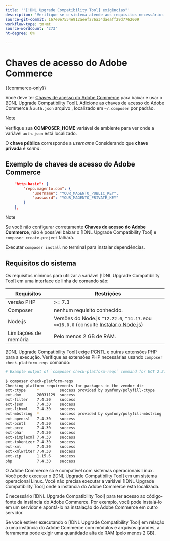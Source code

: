 ```yaml
---
title: '"[!DNL Upgrade Compatibility Tool] exigências"'
description: 'Verifique se o sistema atende aos requisitos necessários para executar o [!DNL Upgrade Compatibility Tool] em uma interface de linha de comando para seu projeto do Adobe Commerce. '
source-git-commit: 167e0e7554e912aeef276a34daeaff29d7762009
workflow-type: tm+mt
source-wordcount: '273'
ht-degree: 0%

---
```



# Chaves de acesso do Adobe Commerce

{{commerce-only}}

Você deve ter [Chaves de acesso do Adobe Commerce](https://devdocs.magento.com/marketplace/sellers/profile-information.html#access-keys) para baixar e usar o [!DNL Upgrade Compatibility Tool]. Adicione as chaves de acesso do Adobe Commerce à `auth.json` arquivo , localizado em `~/.composer` por padrão.

>[!NOTE]
>
>Verifique sua **COMPOSER_HOME** variável de ambiente para ver onde a variável `auth.json` está localizado.

O **chave pública** corresponde a _username_ Considerando que **chave privada** é _senha_:

## Exemplo de chaves de acesso do Adobe Commerce

```json
    "http-basic": {
        "repo.magento.com": {
            "username": "YOUR_MAGENTO_PUBLIC_KEY",
            "password": "YOUR_MAGENTO_PRIVATE_KEY"
        }
    },
```

>[!NOTE]
>
> Se você não configurar corretamente **Chaves de acesso do Adobe Commerce**, não é possível baixar o [!DNL Upgrade Compatibility Tool] e `composer create-project` falhará.

Executar `composer install` no terminal para instalar dependências.

## Requisitos do sistema

Os requisitos mínimos para utilizar a variável [!DNL Upgrade Compatibility Tool] em uma interface de linha de comando são:

| **Requisitos** | **Restrições** |
|----------------|-----------------|
| versão PHP | >= 7.3 |
| Composer | nenhum requisito conhecido. |
| Node.js | Versões do Node.js `^12.22.0`, `^14.17.0`ou `>=16.0.0` (consulte [Instalar o Node.js](https://nodejs.dev/learn/how-to-install-nodejs)) |
| Limitações de memória | Pelo menos 2 GB de RAM. |

[!DNL Upgrade Compatibility Tool] exige [PCNTL](https://www.php.net/manual/en/book.pcntl.php) e outras extensões PHP para a execução. Verifique as extensões PHP necessárias usando `composer check-platform-reqs` comando:

```bash
# Example output of `composer check-platform-reqs` command for UCT 2.2.6 and PHP 7.4:

$ composer check-platform-reqs
Checking platform requirements for packages in the vendor dir
ext-ctype     *         success provided by symfony/polyfill-ctype
ext-dom       20031129  success
ext-filter    7.4.30    success
ext-json      7.4.30    success
ext-libxml    7.4.30    success
ext-mbstring  *         success provided by symfony/polyfill-mbstring
ext-openssl   7.4.30    success
ext-pcntl     7.4.30    success
ext-pcre      7.4.30    success
ext-phar      7.4.30    success
ext-simplexml 7.4.30    success
ext-tokenizer 7.4.30    success
ext-xml       7.4.30    success
ext-xmlwriter 7.4.30    success
ext-zip       1.15.6    success
php           7.4.30    success
```

O Adobe Commerce só é compatível com sistemas operacionais Linux. Você pode executar o [!DNL Upgrade Compatibility Tool] em um sistema operacional Linux. Você não precisa executar a variável [!DNL Upgrade Compatibility Tool] onde a instância do Adobe Commerce está localizada.

É necessário [!DNL Upgrade Compatibility Tool] para ter acesso ao código-fonte da instância do Adobe Commerce. Por exemplo, você pode instalá-lo em um servidor e apontá-lo na instalação do Adobe Commerce em outro servidor.

Se você estiver executando o [!DNL Upgrade Compatibility Tool] em relação a uma instância do Adobe Commerce com módulos e arquivos grandes, a ferramenta pode exigir uma quantidade alta de RAM (pelo menos 2 GB).
